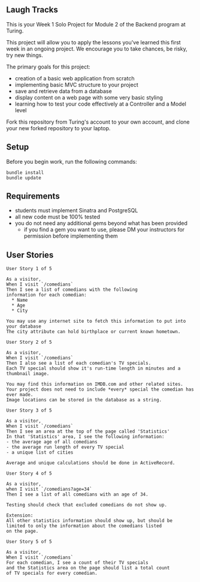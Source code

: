 ## Laugh Tracks

This is your Week 1 Solo Project for Module 2 of the Backend program at Turing.

This project will allow you to apply the lessons you've learned this first week in an ongoing project. We encourage you to take chances, be risky, try new things.

The primary goals for this project:

- creation of a basic web application from scratch
- implementing basic MVC structure to your project
- save and retrieve data from a database
- display content on a web page with some very basic styling
- learning how to test your code effectively at a Controller and a Model level


Fork this repository from Turing's account to your own account, and clone your new forked repository to your laptop.


## Setup

Before you begin work, run the following commands:

```
bundle install
bundle update
```

## Requirements

- students must implement Sinatra and PostgreSQL
- all new code must be 100% tested
- you do not need any additional gems beyond what has been provided
  - if you find a gem you want to use, please DM your instructors for permission before implementing them


## User Stories

```
User Story 1 of 5

As a visitor,
When I visit `/comedians`
Then I see a list of comedians with the following
information for each comedian:
  * Name
  * Age
  * City

You may use any internet site to fetch this information to put into your database
The city attribute can hold birthplace or current known hometown.
```

```
User Story 2 of 5

As a visitor,
When I visit `/comedians`
Then I also see a list of each comedian's TV specials.
Each TV special should show it's run-time length in minutes and a thumbnail image.

You may find this information on IMDB.com and other related sites.
Your project does not need to include *every* special the comedian has ever made.
Image locations can be stored in the database as a string.
```

```
User Story 3 of 5

As a visitor,
When I visit `/comedians`
Then I see an area at the top of the page called 'Statistics'
In that 'Statistics' area, I see the following information:
- the average age of all comedians
- the average run length of every TV special
- a unique list of cities

Average and unique calculations should be done in ActiveRecord.
```

```
User Story 4 of 5

As a visitor,
when I visit `/comedians?age=34`
Then I see a list of all comedians with an age of 34.

Testing should check that excluded comedians do not show up.

Extension:
All other statistics information should show up, but should be
limited to only the information about the comedians listed
on the page.
```

```
User Story 5 of 5

As a visitor,
When I visit `/comedians`
For each comedian, I see a count of their TV specials
and the Statistics area on the page should list a total count
of TV specials for every comedian.
```
